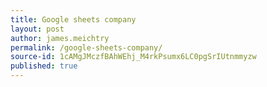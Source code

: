 ```yaml
---
title: Google sheets company
layout: post
author: james.meichtry
permalink: /google-sheets-company/
source-id: 1cAMgJMczfBAhWEhj_M4rkPsumx6LC0pgSrIUtnmmyzw
published: true
---
```

